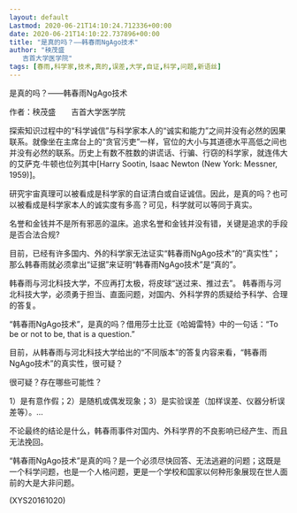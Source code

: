 ```yaml
---
layout: default
Lastmod: 2020-06-21T14:10:24.712336+00:00
date: 2020-06-21T14:10:22.737896+00:00
title: "是真的吗？——韩春雨NgAgo技术"
author: "秧茂盛
　　吉首大学医学院"
tags: [春雨,科学家,技术,真的,误差,大学,自证,科学,问题,新语丝]
---
```


是真的吗？——韩春雨NgAgo技术

作者：秧茂盛　　吉首大学医学院

探索知识过程中的“科学诚信”与科学家本人的“诚实和能力”之间并没有必然的因果联系。就像坐在主席台上的“贪官污吏”一样，官位的大小与其道德水平高低之间也并没有必然的联系。历史上有数不胜数的讲谎话、行骗、行窃的科学家，就连伟大的艾萨克·牛顿也位列其中[Harry Sootin, Isaac Newton (New York: Messner, 1959)]。

研究宇宙真理可以被看成是科学家的自证清白或自证诚信。因此，是真的吗？也可以被看成是科学家本人的诚实度有多高？可见，科学就可以等同于真实。

名誉和金钱并不是所有邪恶的温床。追求名誉和金钱并没有错，关键是追求的手段是否合法合规?

目前，已经有许多国内、外的科学家无法证实“韩春雨NgAgo技术”的“真实性”；那么韩春雨就必须拿出“证据”来证明“韩春雨NgAgo技术”是“真的”。

韩春雨与河北科技大学，不应再打太极，将皮球“送过来、推过去”。 韩春雨与河北科技大学，必须勇于担当、直面问题，对国内、外科学界的质疑给予科学、合理的答复。

“韩春雨NgAgo技术”，是真的吗？借用莎士比亚《哈姆雷特》中的一句话：“To be or not to be, that is a question.”

目前，从韩春雨与河北科技大学给出的“不同版本”的答复内容来看，“韩春雨NgAgo技术”的真实性，很可疑？

很可疑？存在哪些可能性？

1）是有意作假；2）是随机或偶发现象；3）是实验误差（加样误差、仪器分析误差等）。…

不论最终的结论是什么，韩春雨事件对国内、外科学界的不良影响已经产生、而且无法挽回。

“韩春雨NgAgo技术”是真的吗？是一个必须尽快回答、无法逃避的问题；这既是一个科学问题，也是一个人格问题，更是一个学校和国家以何种形象展现在世人面前的大是大非问题。

(XYS20161020)

